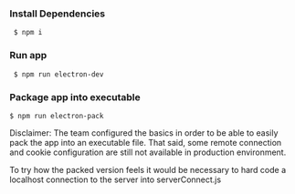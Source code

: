 ### Install Dependencies
```
 $ npm i
```

### Run app
```
 $ npm run electron-dev
```

### Package app into executable
```
$ npm run electron-pack
```
Disclaimer: The team configured the basics in order to be able to easily pack the app into
an executable file. That said, some remote connection and cookie configuration are still not available in
production environment.

To try how the packed version feels it would be necessary to hard code a localhost connection to the server into serverConnect.js
